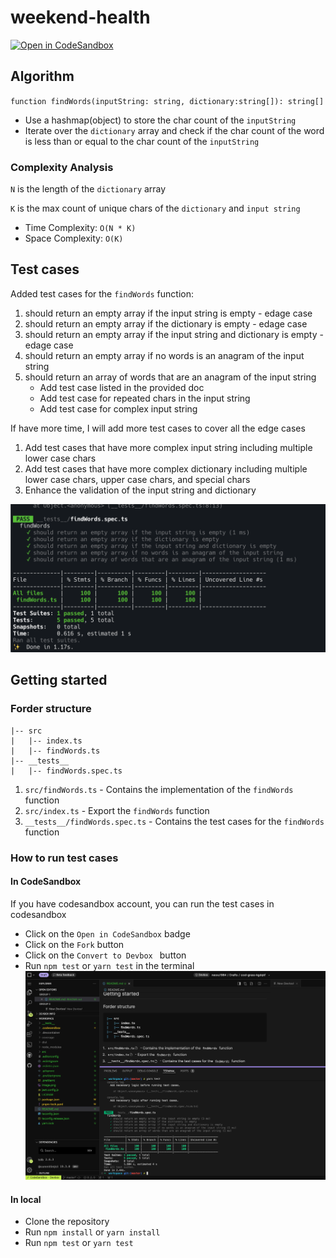 # weekend-health

[![Open in CodeSandbox](https://img.shields.io/badge/Open_in-CodeSandbox-659df7.svg?style=flat-square)](https://codesandbox.io/s/github/neoskx/weekend-health)

## Algorithm

`function findWords(inputString: string, dictionary:string[]): string[]`

- Use a hashmap(object) to store the char count of the `inputString`
- Iterate over the `dictionary` array and check if the char count of the word is less than or equal to the char count of the `inputString`

### Complexity Analysis

`N` is the length of the `dictionary` array

`K` is the max count of unique chars of the `dictionary` and `input string`

- Time Complexity: `O(N * K)`
- Space Complexity: `O(K)`

## Test cases

Added test cases for the `findWords` function:

1. should return an empty array if the input string is empty - edage case
2. should return an empty array if the dictionary is empty - edage case
3. should return an empty array if the input string and dictionary is empty - edage case
4. should return an empty array if no words is an anagram of the input string
5. should return an array of words that are an anagram of the input string
   - Add test case listed in the provided doc
   - Add test case for repeated chars in the input string
   - Add test case for complex input string

If have more time, I will add more test cases to cover all the edge cases
1. Add test cases that have more complex input string including multiple lower case chars
2. Add test cases that have more complex dictionary including multiple lower case chars, upper case chars, and special chars
3. Enhance the validation of the input string and dictionary

![alt text](image.png)

## Getting started
### Forder structure
```
|-- src
|   |-- index.ts
|   |-- findWords.ts
|-- __tests__
|   |-- findWords.spec.ts
```
1. `src/findWords.ts` - Contains the implementation of the `findWords` function
2. `src/index.ts` - Export the `findWords` function
3. `__tests__/findWords.spec.ts` - Contains the test cases for the `findWords` function

### How to run test cases

#### In CodeSandbox
If you have codesandbox account, you can run the test cases in codesandbox

- Click on the `Open in CodeSandbox` badge
- Click on the `Fork` button
- Click on the `Convert to Devbox ` button
- Run `npm test` or `yarn test` in the terminal
![alt text](image-1.png)

#### In local

- Clone the repository
- Run `npm install` or `yarn install`
- Run `npm test` or `yarn test`
